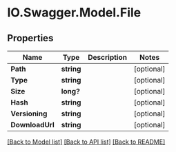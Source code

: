 # IO.Swagger.Model.File
## Properties

Name | Type | Description | Notes
------------ | ------------- | ------------- | -------------
**Path** | **string** |  | [optional] 
**Type** | **string** |  | [optional] 
**Size** | **long?** |  | [optional] 
**Hash** | **string** |  | [optional] 
**Versioning** | **string** |  | [optional] 
**DownloadUrl** | **string** |  | [optional] 

[[Back to Model list]](../README.md#documentation-for-models) [[Back to API list]](../README.md#documentation-for-api-endpoints) [[Back to README]](../README.md)


